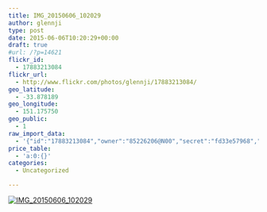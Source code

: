 ```yaml
---
title: IMG_20150606_102029
author: glennji
type: post
date: 2015-06-06T10:20:29+00:00
draft: true
#url: /?p=14621
flickr_id:
  - 17883213084
flickr_url:
  - http://www.flickr.com/photos/glennji/17883213084/
geo_latitude:
  - -33.878189
geo_longitude:
  - 151.175750
geo_public:
  - 1
raw_import_data:
  - '{"id":"17883213084","owner":"85226206@N00","secret":"fd33e57968","server":"479","farm":1,"title":"IMG_20150606_102029","ispublic":0,"isfriend":0,"isfamily":0,"description":{"_content":""},"dateupload":"1433550104","lastupdate":"1433550110","datetaken":"2015-06-06 10:20:29","datetakengranularity":"0","datetakenunknown":"0","ownername":"glennji","tags":"","machine_tags":"","originalsecret":"ca1b812bb2","originalformat":"jpg","latitude":"-33.878189","longitude":"151.175750","accuracy":"16","context":0,"place_id":"qRcYmO1QUrMZuclZ","woeid":"1094076","geo_is_family":0,"geo_is_friend":0,"geo_is_contact":0,"geo_is_public":0,"media":"photo","media_status":"ready","url_o":"https://farm1.staticflickr.com/479/17883213084_ca1b812bb2_o.jpg","height_o":"4160","width_o":"3120"}'
price_table:
  - 'a:0:{}'
categories:
  - Uncategorized

---
```

<p class="flickr-image">
  <a href="http://www.flickr.com/photos/glennji/17883213084/" class="flickr-link"><img src="http://i0.wp.com/glennji.com/wp-content/uploads/2015/06/17883213084_ca1b812bb2_o.jpg?fit=1024%2C1024" width="" height="" alt="IMG_20150606_102029" class="keyring-img" /></a>
</p>
